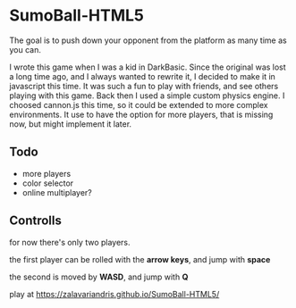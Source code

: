 # SumoBall-HTML5

The goal is to push down your opponent from the platform as many time as you can.

I wrote this game when I was a kid in DarkBasic. Since the original was lost a long time ago, and I always wanted to rewrite it, I decided to make it in javascript this time. It was such a fun to play with friends, and see others playing with this game. Back then I used a simple custom physics engine. I choosed cannon.js this time, so it could be extended to more complex environments. It use to have the option for more players, that is missing now, but might implement it later.

## Todo
 - more players
 - color selector
 - online multiplayer?

## Controlls
for now there's only two players.

the first player can be rolled with the __arrow keys__, and jump with __space__

the second is moved by __WASD__, and jump with __Q__

play at https://zalavariandris.github.io/SumoBall-HTML5/
